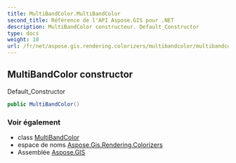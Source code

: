 ```yaml
---
title: MultiBandColor.MultiBandColor
second_title: Référence de l'API Aspose.GIS pour .NET
description: MultiBandColor constructeur. Default_Constructor
type: docs
weight: 10
url: /fr/net/aspose.gis.rendering.colorizers/multibandcolor/multibandcolor/
---
```

## MultiBandColor constructor

Default_Constructor

```csharp
public MultiBandColor()
```

### Voir également

* class [MultiBandColor](../)
* espace de noms [Aspose.Gis.Rendering.Colorizers](../../multibandcolor/)
* Assemblée [Aspose.GIS](../../../)


